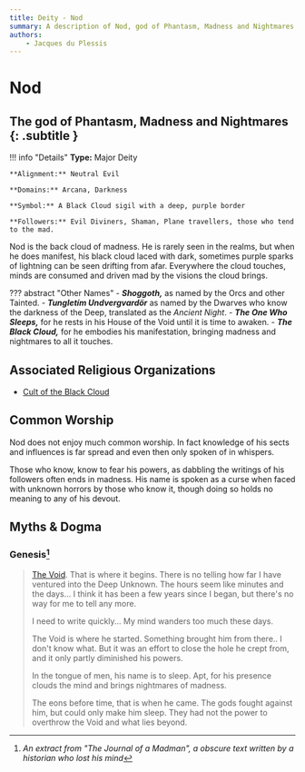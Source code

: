 ```yaml
---
title: Deity - Nod
summary: A description of Nod, god of Phantasm, Madness and Nightmares.
authors:
    - Jacques du Plessis
---
```

# Nod
## The god of Phantasm, Madness and Nightmares {: .subtitle }

!!! info "Details"
    **Type:** Major Deity

    **Alignment:** Neutral Evil

    **Domains:** Arcana, Darkness

    **Symbol:** A Black Cloud sigil with a deep, purple border

    **Followers:** Evil Diviners, Shaman, Plane travellers, those who tend to the mad.

Nod is the back cloud of madness. He is rarely seen in the realms, but when he does manifest, his black cloud laced with dark, sometimes purple sparks of lightning can be seen drifting from afar.  Everywhere the cloud touches, minds are consumed and driven mad by the visions the cloud brings.

??? abstract "Other Names"
    - ***Shoggoth,*** as named by the Orcs and other Tainted.
    - ***Tungletím Undvergvardör*** as named by the Dwarves who know the darkness of the Deep, translated as the _Ancient Night_.
    - ***The One Who Sleeps,*** for he rests in his House of the Void until it is time to awaken.
    - ***The Black Cloud,*** for he embodies his manifestation, bringing madness and nightmares to all it touches.

## Associated Religious Organizations
- [Cult of the Black Cloud](/religion/organizations/cult_of_the_black_cloud)

## Common Worship
Nod does not enjoy much common worship. In fact knowledge of his sects and influences is far spread and even then only spoken of in whispers.

Those who know, know to fear his powers, as dabbling the writings of his followers often ends in madness. His name is spoken as a curse when faced with unknown horrors by those who know it, though doing so holds no meaning to any of his devout.

## Myths & Dogma
### Genesis[^1]

> [The Void](/cosmology/planes/void_of_creation). That is where it begins. There is no telling how far I have ventured into the Deep Unknown. The hours seem like minutes and the days... I think it has been a few years since I began, but there's no way for me to tell any more.
> 
> I need to write quickly... My mind wanders too much these days.
> 
> The Void is where he started. Something brought him from there.. I don't know what. But it was an effort to close the hole he crept from, and it only partly diminished his powers.
> 
> In the tongue of men, his name is to sleep. Apt, for his presence clouds the mind and brings nightmares of madness.
> 
> The eons before time, that is when he came. The gods fought against him, but could only make him sleep. They had not the power to overthrow the Void and what lies beyond.

[^1]: _An extract from "The Journal of a Madman", a obscure text written by a historian who lost his mind_
